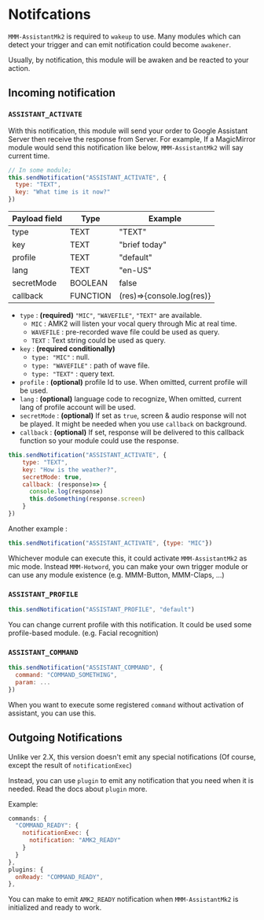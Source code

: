 # Notifcations
`MMM-AssistantMk2` is required to `wakeup` to use. Many modules which can detect your trigger and can emit notification could become `awakener`.

Usually, by notification, this module will be awaken and be reacted to your action.

## Incoming notification
### **`ASSISTANT_ACTIVATE`**
With this notification, this module will send your order to Google Assistant Server then receive the response from Server.
For example, If a MagicMirror module would send this notification like below, `MMM-AssistantMk2` will say current time.
```js
// In some module;
this.sendNotification("ASSISTANT_ACTIVATE", {
  type: "TEXT",
  key: "What time is it now?"
})
```

|Payload field |Type |Example
|---|---|---
|type |TEXT | "TEXT"
|key |TEXT | "brief today"
|profile |TEXT | "default"
|lang |TEXT | "en-US"
|secretMode |BOOLEAN | false
|callback |FUNCTION | (res)=>{console.log(res)}

- `type` : **(required)** `"MIC"`, `"WAVEFILE"`, `"TEXT"` are available.
  - `MIC` : AMK2 will listen your vocal query through Mic at real time.
  - `WAVEFILE` : pre-recorded wave file could be used as query.
  - `TEXT` : Text string could be used as query.
- `key` : **(required conditionally)**
  - `type: "MIC"` : null.
  - `type: "WAVEFILE"` : path of wave file.
  - `type: "TEXT"` : query text.
- `profile` : **(optional)** profile Id to use. When omitted, current profile will be used.
- `lang` : **(optional)** language code to recognize, When omitted, current lang of profile account will be used.
- `secretMode` : **(optional)** If set as `true`, screen & audio response will not be played. It might be needed when you use `callback` on background.
- `callback` : **(optional)** If set, response will be delivered to this callback function so your module could use the response.
```js
this.sendNotification("ASSISTANT_ACTIVATE", {
    type: "TEXT",
    key: "How is the weather?",
    secretMode: true,
    callback: (response)=> {
      console.log(response)
      this.doSomething(response.screen)
    }
})
```

Another example :
```js
this.sendNotification("ASSISTANT_ACTIVATE", {type: "MIC"})
```
Whichever module can execute this, it could activate `MMM-AssistantMk2` as mic mode. Instead `MMM-Hotword`, you can make your own trigger module or can use any module existence (e.g. MMM-Button, MMM-Claps, ...)

### **`ASSISTANT_PROFILE`**
```js
this.sendNotification("ASSISTANT_PROFILE", "default")
```
You can change current profile with this notification. It could be used some profile-based module. (e.g. Facial recognition)

### **`ASSISTANT_COMMAND`**
```js
this.sendNotification("ASSISTANT_COMMAND", {
  command: "COMMAND_SOMETHING",
  param: ...
})
```
When you want to execute some registered `command` without activation of assistant, you can use this.


## Outgoing Notifications
Unlike ver 2.X, this version doesn't emit any special notifications (Of course, except the result of `notificationExec`)

Instead, you can use `plugin` to emit any notification that you need when it is needed. Read the docs about `plugin` more.

Example:
```js
commands: {
  "COMMAND_READY": {
    notificationExec: {
      notification: "AMK2_READY"
    }
  }
},
plugins: {
  onReady: "COMMAND_READY",
},
```
You can make to emit `AMK2_READY` notification when `MMM-AssistantMk2` is initialized and ready to work.

